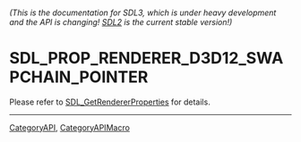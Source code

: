 ###### (This is the documentation for SDL3, which is under heavy development and the API is changing! [SDL2](https://wiki.libsdl.org/SDL2/) is the current stable version!)
# SDL_PROP_RENDERER_D3D12_SWAPCHAIN_POINTER

Please refer to [SDL_GetRendererProperties](SDL_GetRendererProperties) for details.

----
[CategoryAPI](CategoryAPI), [CategoryAPIMacro](CategoryAPIMacro)

